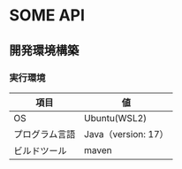 # SOME API

## 開発環境構築

### 実行環境

| 項目           | 値                  |
| -------------- | ------------------- |
| OS             | Ubuntu(WSL2)        |
| プログラム言語 | Java（version: 17） |
| ビルドツール   | maven               |
